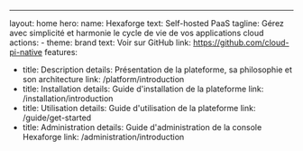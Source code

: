 ---
layout: home
hero:
  name: Hexaforge
  text: Self-hosted PaaS
  tagline: Gérez avec simplicité et harmonie le cycle de vie de vos applications cloud
  actions:
    - theme: brand
      text: Voir sur GitHub
      link: https://github.com/cloud-pi-native
features:
  - title: Description
    details: Présentation de la plateforme, sa philosophie et son architecture
    link: /platform/introduction
  - title: Installation
    details: Guide d'installation de la plateforme
    link: /installation/introduction
  - title: Utilisation
    details: Guide d'utilisation de la plateforme
    link: /guide/get-started
  - title: Administration
    details: Guide d'administration de la console Hexaforge
    link: /administration/introduction
